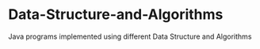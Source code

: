 # Data-Structure-and-Algorithms
Java programs implemented using different Data Structure and Algorithms
